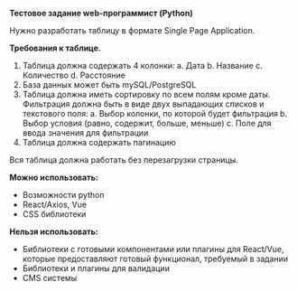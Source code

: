 **Тестовое задание web-программист (Python)**

Нужно разработать таблицу в формате Single Page Application.

**Требования к таблице.**

1. Таблица должна содержать 4 колонки:
    a. Дата
    b. Название
    c. Количество
    d. Расстояние
2. База данных может быть mySQL/PostgreSQL
3. Таблица должна иметь сортировку по всем полям кроме даты. Фильтрация должна быть в виде двух выпадающих списков и текстового поля:
    a. Выбор колонки, по которой будет фильтрация
    b. Выбор условия (равно, содержит, больше, меньше)
    c. Поле для ввода значения для фильтрации
4. Таблица должна содержать пагинацию

Вся таблица должна работать без перезагрузки страницы.

**Можно использовать:**

- Возможности python
- React/Axios, Vue
- CSS библиотеки

**Нельзя использовать:**

- Библиотеки с готовыми компонентами или плагины для React/Vue, которые предоставляют готовый функционал, требуемый в задании
- Библиотеки и плагины для валидации
- CMS системы
